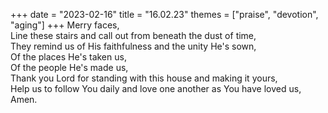 +++
date = "2023-02-16"
title = "16.02.23"
themes = ["praise", "devotion", "aging"]
+++
Merry faces,  
Line these stairs and call out from beneath the dust of time,  
They remind us of His faithfulness and the unity He's sown,  
Of the places He's taken us,  
Of the people He's made us,  
Thank you Lord for standing with this house and making it yours,  
Help us to follow You daily and love one another as You have loved us,  
Amen.

